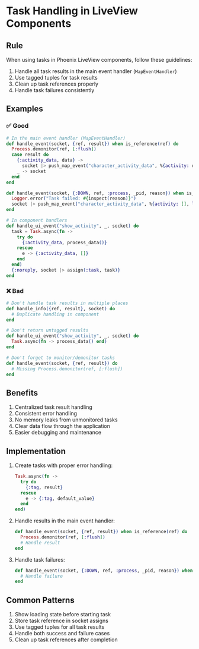 # Task Handling in LiveView Components

## Rule

When using tasks in Phoenix LiveView components, follow these guidelines:

1. Handle all task results in the main event handler (`MapEventHandler`)
2. Use tagged tuples for task results
3. Clean up task references properly
4. Handle task failures consistently

## Examples

### ✅ Good

```elixir
# In the main event handler (MapEventHandler)
def handle_event(socket, {ref, result}) when is_reference(ref) do
  Process.demonitor(ref, [:flush])
  case result do
    {:activity_data, data} ->
      socket |> push_map_event("character_activity_data", %{activity: data, loading: false})
    _ -> socket
  end
end

def handle_event(socket, {:DOWN, ref, :process, _pid, reason}) when is_reference(ref) do
  Logger.error("Task failed: #{inspect(reason)}")
  socket |> push_map_event("character_activity_data", %{activity: [], loading: false})
end

# In component handlers
def handle_ui_event("show_activity", _, socket) do
  task = Task.async(fn ->
    try do
      {:activity_data, process_data()}
    rescue
      e -> {:activity_data, []}
    end
  end)
  {:noreply, socket |> assign(:task, task)}
end
```

### ❌ Bad

```elixir
# Don't handle task results in multiple places
def handle_info({ref, result}, socket) do
  # Duplicate handling in component
end

# Don't return untagged results
def handle_ui_event("show_activity", _, socket) do
  Task.async(fn -> process_data() end)
end

# Don't forget to monitor/demonitor tasks
def handle_event(socket, {ref, result}) do
  # Missing Process.demonitor(ref, [:flush])
end
```

## Benefits

1. Centralized task result handling
2. Consistent error handling
3. No memory leaks from unmonitored tasks
4. Clear data flow through the application
5. Easier debugging and maintenance

## Implementation

1. Create tasks with proper error handling:

   ```elixir
   Task.async(fn ->
     try do
       {:tag, result}
     rescue
       e -> {:tag, default_value}
     end
   end)
   ```

2. Handle results in the main event handler:

   ```elixir
   def handle_event(socket, {ref, result}) when is_reference(ref) do
     Process.demonitor(ref, [:flush])
     # Handle result
   end
   ```

3. Handle task failures:
   ```elixir
   def handle_event(socket, {:DOWN, ref, :process, _pid, reason}) when is_reference(ref) do
     # Handle failure
   end
   ```

## Common Patterns

1. Show loading state before starting task
2. Store task reference in socket assigns
3. Use tagged tuples for all task results
4. Handle both success and failure cases
5. Clean up task references after completion

